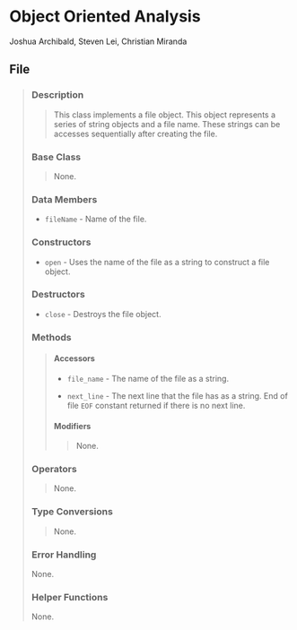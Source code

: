 # Object Oriented Analysis

Joshua Archibald, Steven Lei, Christian Miranda

## File

>### Description
>
>>This class implements a file object. This object represents a series of string
>>objects and a file name. These strings can be accesses sequentially after
>>creating the file.
>
>### Base Class
>
>>None.
>
>### Data Members
>
>* `fileName` - Name of the file.
>
>### Constructors
>
>* `open` - Uses the name of the file as a string to construct a file object.
>
>### Destructors
>
>* `close` - Destroys the file object.
>
>### Methods
>
>>#### Accessors
>>
>>* `file_name` - The name of the file as a string.
>>
>>* `next_line` - The next line that the file has as a string. 
>>                End of file `EOF` constant returned if there is 
>>                no next line.
>>
>>#### Modifiers
>>
>>>None.
>
>### Operators
>
>>None.
>
>### Type Conversions
>
>>None.
>
>### Error Handling
>
>None.
>
>### Helper Functions
>
>None.
